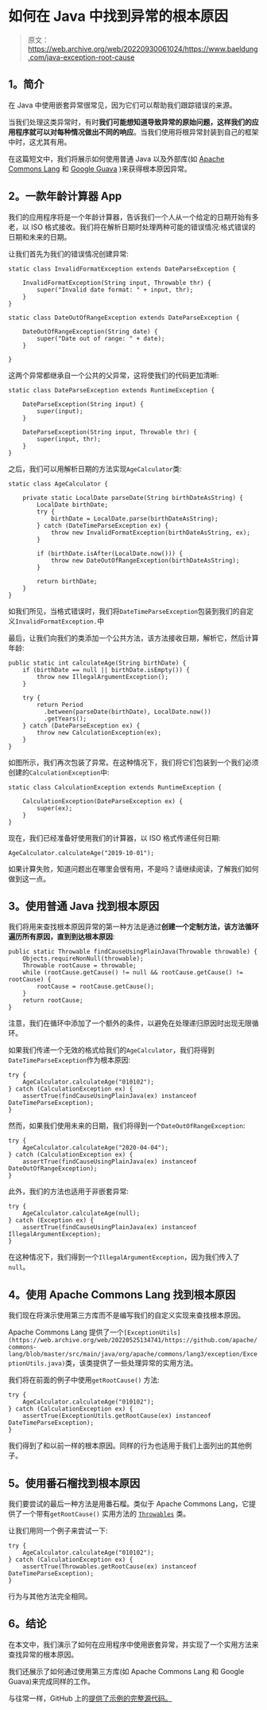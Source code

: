 # 如何在 Java 中找到异常的根本原因

> 原文：<https://web.archive.org/web/20220930061024/https://www.baeldung.com/java-exception-root-cause>

## 1。简介

在 Java 中使用嵌套异常很常见，因为它们可以帮助我们跟踪错误的来源。

当我们处理这类异常时，有时**我们可能想知道导致异常的原始问题，这样我们的应用程序就可以对每种情况做出不同的响应**。当我们使用将根异常封装到自己的框架中时，这尤其有用。

在这篇短文中，我们将展示如何使用普通 Java 以及外部库(如 [Apache Commons Lang](https://web.archive.org/web/20220525134741/https://commons.apache.org/proper/commons-lang/) 和 [Google Guava](https://web.archive.org/web/20220525134741/https://github.com/google/guava) )来获得根本原因异常。

## 2。一款年龄计算器 App

我们的应用程序将是一个年龄计算器，告诉我们一个人从一个给定的日期开始有多老，以 ISO 格式接收。我们将在解析日期时处理两种可能的错误情况:格式错误的日期和未来的日期。

让我们首先为我们的错误情况创建异常:

```
static class InvalidFormatException extends DateParseException {

    InvalidFormatException(String input, Throwable thr) {
        super("Invalid date format: " + input, thr);
    }
}

static class DateOutOfRangeException extends DateParseException {

    DateOutOfRangeException(String date) {
        super("Date out of range: " + date);
    }

}
```

这两个异常都继承自一个公共的父异常，这将使我们的代码更加清晰:

```
static class DateParseException extends RuntimeException {

    DateParseException(String input) {
        super(input);
    }

    DateParseException(String input, Throwable thr) {
        super(input, thr);
    }
}
```

之后，我们可以用解析日期的方法实现`AgeCalculator`类:

```
static class AgeCalculator {

    private static LocalDate parseDate(String birthDateAsString) {
        LocalDate birthDate;
        try {
            birthDate = LocalDate.parse(birthDateAsString);
        } catch (DateTimeParseException ex) {
            throw new InvalidFormatException(birthDateAsString, ex);
        }

        if (birthDate.isAfter(LocalDate.now())) {
            throw new DateOutOfRangeException(birthDateAsString);
        }

        return birthDate;
    }
}
```

如我们所见，当格式错误时，我们将`DateTimeParseException`包装到我们的自定义`InvalidFormatException.`中

最后，让我们向我们的类添加一个公共方法，该方法接收日期，解析它，然后计算年龄:

```
public static int calculateAge(String birthDate) {
    if (birthDate == null || birthDate.isEmpty()) {
        throw new IllegalArgumentException();
    }

    try {
        return Period
          .between(parseDate(birthDate), LocalDate.now())
          .getYears();
    } catch (DateParseException ex) {
        throw new CalculationException(ex);
    }
}
```

如图所示，我们再次包装了异常。在这种情况下，我们将它们包装到一个我们必须创建的`CalculationException`中:

```
static class CalculationException extends RuntimeException {

    CalculationException(DateParseException ex) {
        super(ex);
    }
}
```

现在，我们已经准备好使用我们的计算器，以 ISO 格式传递任何日期:

```
AgeCalculator.calculateAge("2019-10-01");
```

如果计算失败，知道问题出在哪里会很有用，不是吗？请继续阅读，了解我们如何做到这一点。

## 3。使用普通 Java 找到根本原因

我们将用来查找根本原因异常的第一种方法是通过**创建一个定制方法，该方法循环遍历所有原因，直到到达根本原因**:

```
public static Throwable findCauseUsingPlainJava(Throwable throwable) {
    Objects.requireNonNull(throwable);
    Throwable rootCause = throwable;
    while (rootCause.getCause() != null && rootCause.getCause() != rootCause) {
        rootCause = rootCause.getCause();
    }
    return rootCause;
}
```

注意，我们在循环中添加了一个额外的条件，以避免在处理递归原因时出现无限循环。

如果我们传递一个无效的格式给我们的`AgeCalculator`，我们将得到`DateTimeParseException`作为根本原因:

```
try {
    AgeCalculator.calculateAge("010102");
} catch (CalculationException ex) {
    assertTrue(findCauseUsingPlainJava(ex) instanceof DateTimeParseException);
}
```

然而，如果我们使用未来的日期，我们将得到一个`DateOutOfRangeException`:

```
try {
    AgeCalculator.calculateAge("2020-04-04");
} catch (CalculationException ex) {
    assertTrue(findCauseUsingPlainJava(ex) instanceof DateOutOfRangeException);
}
```

此外，我们的方法也适用于非嵌套异常:

```
try {
    AgeCalculator.calculateAge(null);
} catch (Exception ex) {
    assertTrue(findCauseUsingPlainJava(ex) instanceof IllegalArgumentException);
}
```

在这种情况下，我们得到一个`IllegalArgumentException`，因为我们传入了`null`。

## 4。使用 Apache Commons Lang 找到根本原因

我们现在将演示使用第三方库而不是编写我们的自定义实现来查找根本原因。

Apache Commons Lang 提供了一个`[ExceptionUtils](https://web.archive.org/web/20220525134741/https://github.com/apache/commons-lang/blob/master/src/main/java/org/apache/commons/lang3/exception/ExceptionUtils.java)`类，该类提供了一些处理异常的实用方法。

我们将在前面的例子中使用`getRootCause()` 方法:

```
try {
    AgeCalculator.calculateAge("010102");
} catch (CalculationException ex) {
    assertTrue(ExceptionUtils.getRootCause(ex) instanceof DateTimeParseException);
}
```

我们得到了和以前一样的根本原因。同样的行为也适用于我们上面列出的其他例子。

## 5。使用番石榴找到根本原因

我们要尝试的最后一种方法是用番石榴。类似于 Apache Commons Lang，它提供了一个带有`getRootCause()` 实用方法的 [`Throwables`](https://web.archive.org/web/20220525134741/https://github.com/google/guava/blob/master/guava/src/com/google/common/base/Throwables.java) 类。

让我们用同一个例子来尝试一下:

```
try {
    AgeCalculator.calculateAge("010102");
} catch (CalculationException ex) {
    assertTrue(Throwables.getRootCause(ex) instanceof DateTimeParseException);
}
```

行为与其他方法完全相同。

## 6。结论

在本文中，我们演示了如何在应用程序中使用嵌套异常，并实现了一个实用方法来查找异常的根本原因。

我们还展示了如何通过使用第三方库(如 Apache Commons Lang 和 Google Guava)来完成同样的工作。

与往常一样，GitHub 上的[提供了示例的完整源代码。](https://web.archive.org/web/20220525134741/https://github.com/eugenp/tutorials/tree/master/core-java-modules/core-java-exceptions-2)
